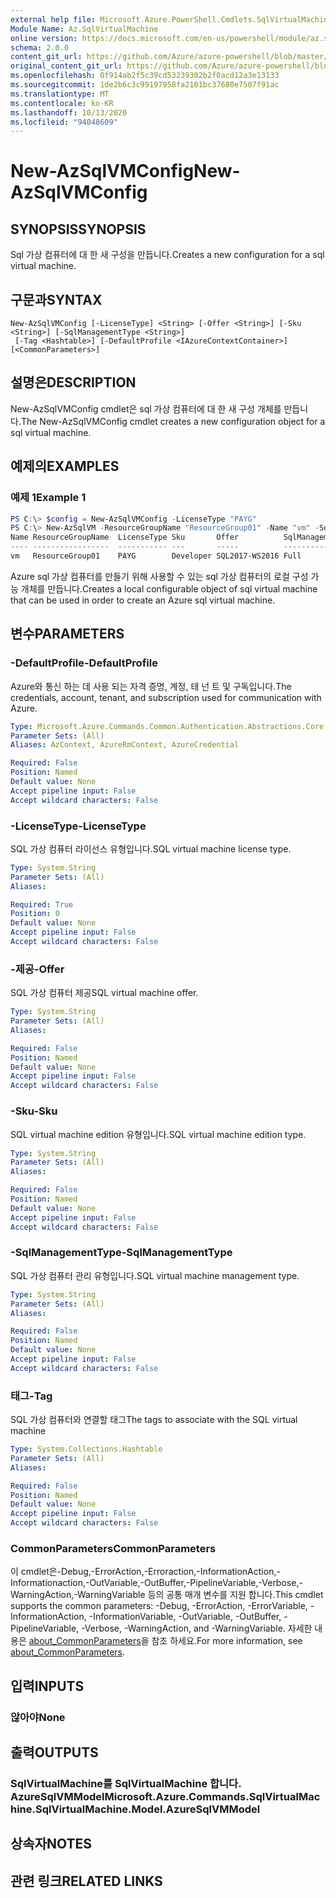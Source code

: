 ```yaml
---
external help file: Microsoft.Azure.PowerShell.Cmdlets.SqlVirtualMachine.dll-Help.xml
Module Name: Az.SqlVirtualMachine
online version: https://docs.microsoft.com/en-us/powershell/module/az.sqlvirtualmachine/new-azsqlvmconfig
schema: 2.0.0
content_git_url: https://github.com/Azure/azure-powershell/blob/master/src/SqlVirtualMachine/SqlVirtualMachine/help/New-AzSqlVMConfig.md
original_content_git_url: https://github.com/Azure/azure-powershell/blob/master/src/SqlVirtualMachine/SqlVirtualMachine/help/New-AzSqlVMConfig.md
ms.openlocfilehash: 0f914ab2f5c39cd53239302b2f0acd12a3e13133
ms.sourcegitcommit: 1de2b6c3c99197958fa2101bc37680e7507f91ac
ms.translationtype: MT
ms.contentlocale: ko-KR
ms.lasthandoff: 10/13/2020
ms.locfileid: "94048609"
---
```

# <span data-ttu-id="8fec7-101">New-AzSqlVMConfig</span><span class="sxs-lookup"><span data-stu-id="8fec7-101">New-AzSqlVMConfig</span></span>

## <span data-ttu-id="8fec7-102">SYNOPSIS</span><span class="sxs-lookup"><span data-stu-id="8fec7-102">SYNOPSIS</span></span>
<span data-ttu-id="8fec7-103">Sql 가상 컴퓨터에 대 한 새 구성을 만듭니다.</span><span class="sxs-lookup"><span data-stu-id="8fec7-103">Creates a new configuration for a sql virtual machine.</span></span>

## <span data-ttu-id="8fec7-104">구문과</span><span class="sxs-lookup"><span data-stu-id="8fec7-104">SYNTAX</span></span>

```
New-AzSqlVMConfig [-LicenseType] <String> [-Offer <String>] [-Sku <String>] [-SqlManagementType <String>]
 [-Tag <Hashtable>] [-DefaultProfile <IAzureContextContainer>] [<CommonParameters>]
```

## <span data-ttu-id="8fec7-105">설명은</span><span class="sxs-lookup"><span data-stu-id="8fec7-105">DESCRIPTION</span></span>
<span data-ttu-id="8fec7-106">New-AzSqlVMConfig cmdlet은 sql 가상 컴퓨터에 대 한 새 구성 개체를 만듭니다.</span><span class="sxs-lookup"><span data-stu-id="8fec7-106">The New-AzSqlVMConfig cmdlet creates a new configuration object for a sql virtual machine.</span></span>

## <span data-ttu-id="8fec7-107">예제의</span><span class="sxs-lookup"><span data-stu-id="8fec7-107">EXAMPLES</span></span>

### <span data-ttu-id="8fec7-108">예제 1</span><span class="sxs-lookup"><span data-stu-id="8fec7-108">Example 1</span></span>
```powershell
PS C:\> $config = New-AzSqlVMConfig -LicenseType "PAYG"
PS C:\> New-AzSqlVM -ResourceGroupName "ResourceGroup01" -Name "vm" -SqlVM $config
Name ResourceGroupName  LicenseType Sku       Offer          SqlManagementType
---- -----------------  ----------- ---       -----          -----------------
vm   ResourceGroup01    PAYG        Developer SQL2017-WS2016 Full
```

<span data-ttu-id="8fec7-109">Azure sql 가상 컴퓨터를 만들기 위해 사용할 수 있는 sql 가상 컴퓨터의 로컬 구성 가능 개체를 만듭니다.</span><span class="sxs-lookup"><span data-stu-id="8fec7-109">Creates a local configurable object of sql virtual machine that can be used in order to create an Azure sql virtual machine.</span></span>

## <span data-ttu-id="8fec7-110">변수</span><span class="sxs-lookup"><span data-stu-id="8fec7-110">PARAMETERS</span></span>

### <span data-ttu-id="8fec7-111">-DefaultProfile</span><span class="sxs-lookup"><span data-stu-id="8fec7-111">-DefaultProfile</span></span>
<span data-ttu-id="8fec7-112">Azure와 통신 하는 데 사용 되는 자격 증명, 계정, 테 넌 트 및 구독입니다.</span><span class="sxs-lookup"><span data-stu-id="8fec7-112">The credentials, account, tenant, and subscription used for communication with Azure.</span></span>

```yaml
Type: Microsoft.Azure.Commands.Common.Authentication.Abstractions.Core.IAzureContextContainer
Parameter Sets: (All)
Aliases: AzContext, AzureRmContext, AzureCredential

Required: False
Position: Named
Default value: None
Accept pipeline input: False
Accept wildcard characters: False
```

### <span data-ttu-id="8fec7-113">-LicenseType</span><span class="sxs-lookup"><span data-stu-id="8fec7-113">-LicenseType</span></span>
<span data-ttu-id="8fec7-114">SQL 가상 컴퓨터 라이선스 유형입니다.</span><span class="sxs-lookup"><span data-stu-id="8fec7-114">SQL virtual machine license type.</span></span>

```yaml
Type: System.String
Parameter Sets: (All)
Aliases:

Required: True
Position: 0
Default value: None
Accept pipeline input: False
Accept wildcard characters: False
```

### <span data-ttu-id="8fec7-115">-제공</span><span class="sxs-lookup"><span data-stu-id="8fec7-115">-Offer</span></span>
<span data-ttu-id="8fec7-116">SQL 가상 컴퓨터 제공</span><span class="sxs-lookup"><span data-stu-id="8fec7-116">SQL virtual machine offer.</span></span>

```yaml
Type: System.String
Parameter Sets: (All)
Aliases:

Required: False
Position: Named
Default value: None
Accept pipeline input: False
Accept wildcard characters: False
```

### <span data-ttu-id="8fec7-117">-Sku</span><span class="sxs-lookup"><span data-stu-id="8fec7-117">-Sku</span></span>
<span data-ttu-id="8fec7-118">SQL virtual machine edition 유형입니다.</span><span class="sxs-lookup"><span data-stu-id="8fec7-118">SQL virtual machine edition type.</span></span>

```yaml
Type: System.String
Parameter Sets: (All)
Aliases:

Required: False
Position: Named
Default value: None
Accept pipeline input: False
Accept wildcard characters: False
```

### <span data-ttu-id="8fec7-119">-SqlManagementType</span><span class="sxs-lookup"><span data-stu-id="8fec7-119">-SqlManagementType</span></span>
<span data-ttu-id="8fec7-120">SQL 가상 컴퓨터 관리 유형입니다.</span><span class="sxs-lookup"><span data-stu-id="8fec7-120">SQL virtual machine management type.</span></span>

```yaml
Type: System.String
Parameter Sets: (All)
Aliases:

Required: False
Position: Named
Default value: None
Accept pipeline input: False
Accept wildcard characters: False
```

### <span data-ttu-id="8fec7-121">태그</span><span class="sxs-lookup"><span data-stu-id="8fec7-121">-Tag</span></span>
<span data-ttu-id="8fec7-122">SQL 가상 컴퓨터와 연결할 태그</span><span class="sxs-lookup"><span data-stu-id="8fec7-122">The tags to associate with the SQL virtual machine</span></span>

```yaml
Type: System.Collections.Hashtable
Parameter Sets: (All)
Aliases:

Required: False
Position: Named
Default value: None
Accept pipeline input: False
Accept wildcard characters: False
```

### <span data-ttu-id="8fec7-123">CommonParameters</span><span class="sxs-lookup"><span data-stu-id="8fec7-123">CommonParameters</span></span>
<span data-ttu-id="8fec7-124">이 cmdlet은-Debug,-ErrorAction,-Erroraction,-InformationAction,-Informationaction,-OutVariable,-OutBuffer,-PipelineVariable,-Verbose,-WarningAction,-WarningVariable 등의 공통 매개 변수를 지원 합니다.</span><span class="sxs-lookup"><span data-stu-id="8fec7-124">This cmdlet supports the common parameters: -Debug, -ErrorAction, -ErrorVariable, -InformationAction, -InformationVariable, -OutVariable, -OutBuffer, -PipelineVariable, -Verbose, -WarningAction, and -WarningVariable.</span></span> <span data-ttu-id="8fec7-125">자세한 내용은 [about_CommonParameters](http://go.microsoft.com/fwlink/?LinkID=113216)을 참조 하세요.</span><span class="sxs-lookup"><span data-stu-id="8fec7-125">For more information, see [about_CommonParameters](http://go.microsoft.com/fwlink/?LinkID=113216).</span></span>

## <span data-ttu-id="8fec7-126">입력</span><span class="sxs-lookup"><span data-stu-id="8fec7-126">INPUTS</span></span>

### <span data-ttu-id="8fec7-127">않아야</span><span class="sxs-lookup"><span data-stu-id="8fec7-127">None</span></span>

## <span data-ttu-id="8fec7-128">출력</span><span class="sxs-lookup"><span data-stu-id="8fec7-128">OUTPUTS</span></span>

### <span data-ttu-id="8fec7-129">SqlVirtualMachine를 SqlVirtualMachine 합니다. AzureSqlVMModel</span><span class="sxs-lookup"><span data-stu-id="8fec7-129">Microsoft.Azure.Commands.SqlVirtualMachine.SqlVirtualMachine.Model.AzureSqlVMModel</span></span>

## <span data-ttu-id="8fec7-130">상속자</span><span class="sxs-lookup"><span data-stu-id="8fec7-130">NOTES</span></span>

## <span data-ttu-id="8fec7-131">관련 링크</span><span class="sxs-lookup"><span data-stu-id="8fec7-131">RELATED LINKS</span></span>
